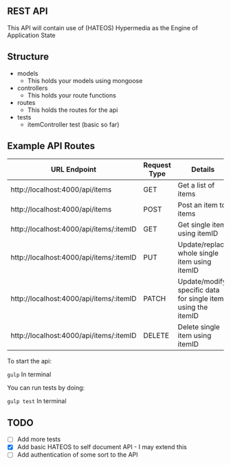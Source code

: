 ## REST API

This API will contain use of (HATEOS) Hypermedia as the Engine of Application State


## Structure

- models
  - This holds your models using mongoose
- controllers
  - This holds your route functions
- routes
  - This holds the routes for the api
- tests
  - itemController test (basic so far)


## Example API Routes

| URL Endpoint                            | Request Type | Details                                                      |
|-----------------------------------------|--------------|--------------------------------------------------------------|
| http://localhost:4000/api/items         | GET          | Get a list of items                                          |
| http://localhost:4000/api/items         | POST         | Post an item to items                                        |
| http://localhost:4000/api/items/:itemID | GET          | Get single item using itemID                                 |
| http://localhost:4000/api/items/:itemID | PUT          | Update/replace whole single item using itemID                |
| http://localhost:4000/api/items/:itemID | PATCH        | Update/modify specific data for single item using the itemID |
| http://localhost:4000/api/items/:itemID | DELETE       | Delete single item using itemID                              |



To start the api:

`
gulp
`
In terminal


You can run tests by doing:

`
gulp test
`
In terminal


## TODO

- [ ] Add more tests
- [x] Add basic HATEOS to self document API - I may extend this
- [ ] Add authentication of some sort to the API
